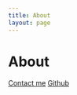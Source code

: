 ```yaml
---
title: About
layout: page
---
```

# About

[Contact me](mailto:koltes.info@gmail.com)
[Github](https://github.com/koltes)